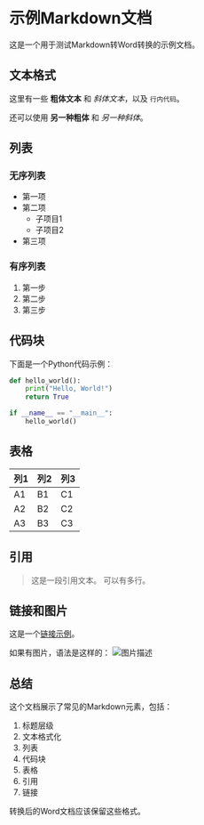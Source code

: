 # 示例Markdown文档

这是一个用于测试Markdown转Word转换的示例文档。

## 文本格式

这里有一些 **粗体文本** 和 *斜体文本*，以及 `行内代码`。

还可以使用 __另一种粗体__ 和 _另一种斜体_。

## 列表

### 无序列表

- 第一项
- 第二项
  - 子项目1
  - 子项目2
- 第三项

### 有序列表

1. 第一步
2. 第二步
3. 第三步

## 代码块

下面是一个Python代码示例：

```python
def hello_world():
    print("Hello, World!")
    return True

if __name__ == "__main__":
    hello_world()
```

## 表格

| 列1 | 列2 | 列3 |
|-----|-----|-----|
| A1  | B1  | C1  |
| A2  | B2  | C2  |
| A3  | B3  | C3  |

## 引用

> 这是一段引用文本。
> 可以有多行。

## 链接和图片

这是一个[链接示例](https://www.example.com)。

如果有图片，语法是这样的：
![图片描述](image.png)

## 总结

这个文档展示了常见的Markdown元素，包括：

1. 标题层级
2. 文本格式化
3. 列表
4. 代码块
5. 表格
6. 引用
7. 链接

转换后的Word文档应该保留这些格式。